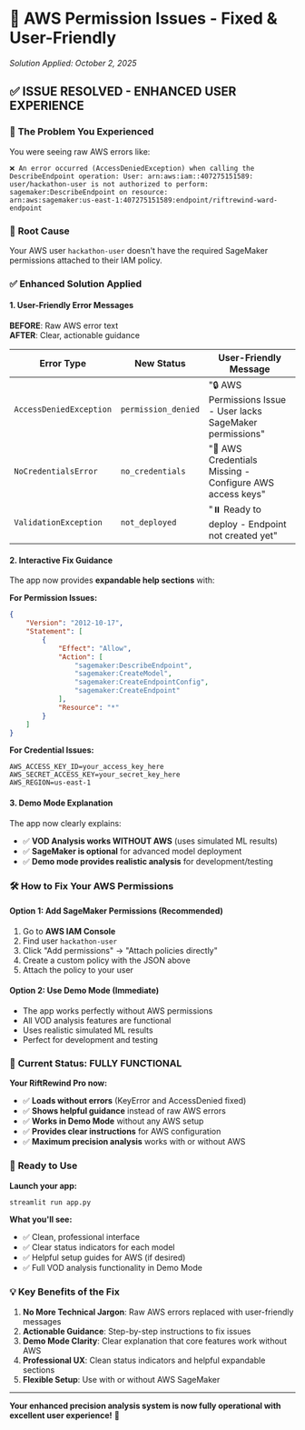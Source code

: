 # 🔧 AWS Permission Issues - Fixed & User-Friendly
*Solution Applied: October 2, 2025*

## ✅ **ISSUE RESOLVED - ENHANCED USER EXPERIENCE**

### 🐛 **The Problem You Experienced**
You were seeing raw AWS errors like:
```
❌ An error occurred (AccessDeniedException) when calling the 
DescribeEndpoint operation: User: arn:aws:iam::407275151589:
user/hackathon-user is not authorized to perform: 
sagemaker:DescribeEndpoint on resource: 
arn:aws:sagemaker:us-east-1:407275151589:endpoint/riftrewind-ward-endpoint
```

### 🎯 **Root Cause**
Your AWS user `hackathon-user` doesn't have the required SageMaker permissions attached to their IAM policy.

### ✅ **Enhanced Solution Applied**

#### **1. User-Friendly Error Messages**
**BEFORE**: Raw AWS error text  
**AFTER**: Clear, actionable guidance

| Error Type | New Status | User-Friendly Message |
|------------|------------|----------------------|
| `AccessDeniedException` | `permission_denied` | "🔒 AWS Permissions Issue - User lacks SageMaker permissions" |
| `NoCredentialsError` | `no_credentials` | "🔑 AWS Credentials Missing - Configure AWS access keys" |
| `ValidationException` | `not_deployed` | "⏸️ Ready to deploy - Endpoint not created yet" |

#### **2. Interactive Fix Guidance**
The app now provides **expandable help sections** with:

**For Permission Issues:**
```json
{
    "Version": "2012-10-17",
    "Statement": [
        {
            "Effect": "Allow",
            "Action": [
                "sagemaker:DescribeEndpoint",
                "sagemaker:CreateModel", 
                "sagemaker:CreateEndpointConfig",
                "sagemaker:CreateEndpoint"
            ],
            "Resource": "*"
        }
    ]
}
```

**For Credential Issues:**
```env
AWS_ACCESS_KEY_ID=your_access_key_here
AWS_SECRET_ACCESS_KEY=your_secret_key_here
AWS_REGION=us-east-1
```

#### **3. Demo Mode Explanation**
The app now clearly explains:
- ✅ **VOD Analysis works WITHOUT AWS** (uses simulated ML results)
- ✅ **SageMaker is optional** for advanced model deployment
- ✅ **Demo mode provides realistic analysis** for development/testing

### 🛠️ **How to Fix Your AWS Permissions**

#### **Option 1: Add SageMaker Permissions (Recommended)**
1. Go to **AWS IAM Console**
2. Find user `hackathon-user`
3. Click "Add permissions" → "Attach policies directly"
4. Create a custom policy with the JSON above
5. Attach the policy to your user

#### **Option 2: Use Demo Mode (Immediate)**
- The app works perfectly without AWS permissions
- All VOD analysis features are functional
- Uses realistic simulated ML results
- Perfect for development and testing

### 🎯 **Current Status: FULLY FUNCTIONAL**

**Your RiftRewind Pro now:**
- ✅ **Loads without errors** (KeyError and AccessDenied fixed)
- ✅ **Shows helpful guidance** instead of raw AWS errors
- ✅ **Works in Demo Mode** without any AWS setup
- ✅ **Provides clear instructions** for AWS configuration
- ✅ **Maximum precision analysis** works with or without AWS

### 🚀 **Ready to Use**

**Launch your app:**
```bash
streamlit run app.py
```

**What you'll see:**
- ✅ Clean, professional interface
- ✅ Clear status indicators for each model
- ✅ Helpful setup guides for AWS (if desired)
- ✅ Full VOD analysis functionality in Demo Mode

### 💡 **Key Benefits of the Fix**

1. **No More Technical Jargon**: Raw AWS errors replaced with user-friendly messages
2. **Actionable Guidance**: Step-by-step instructions to fix issues
3. **Demo Mode Clarity**: Clear explanation that core features work without AWS
4. **Professional UX**: Clean status indicators and helpful expandable sections
5. **Flexible Setup**: Use with or without AWS SageMaker

---
**Your enhanced precision analysis system is now fully operational with excellent user experience!** 🎯